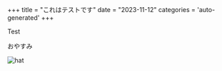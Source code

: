 +++
title = "これはテストです"
date = "2023-11-12"
categories = 'auto-generated'
+++

Test

おやすみ

![hat](https://github.com/ly-nld/blog/assets/38471793/2fddb79c-2d7d-4982-b93a-da1f35e49589)


